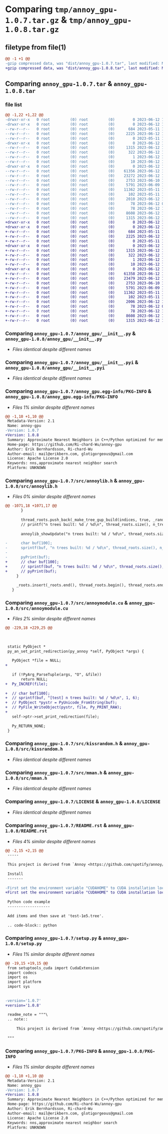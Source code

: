 # Comparing `tmp/annoy_gpu-1.0.7.tar.gz` & `tmp/annoy_gpu-1.0.8.tar.gz`

## filetype from file(1)

```diff
@@ -1 +1 @@
-gzip compressed data, was "dist/annoy_gpu-1.0.7.tar", last modified: Mon Jun 12 15:59:39 2023, max compression
+gzip compressed data, was "dist/annoy_gpu-1.0.8.tar", last modified: Mon Jun 12 17:36:08 2023, max compression
```

## Comparing `annoy_gpu-1.0.7.tar` & `annoy_gpu-1.0.8.tar`

### file list

```diff
@@ -1,22 +1,22 @@
-drwxr-xr-x   0 root         (0) root         (0)        0 2023-06-12 15:49:13.000000 annoy_gpu-1.0.7/
-drwxr-xr-x   0 root         (0) root         (0)        0 2023-06-12 15:49:13.000000 annoy_gpu-1.0.7/annoy_gpu/
--rw-r--r--   0 root         (0) root         (0)      684 2023-05-11 13:47:29.000000 annoy_gpu-1.0.7/annoy_gpu/__init__.py
--rw-r--r--   0 root         (0) root         (0)     2225 2023-06-12 15:29:01.000000 annoy_gpu-1.0.7/annoy_gpu/__init__.pyi
--rw-r--r--   0 root         (0) root         (0)        0 2023-05-11 13:47:29.000000 annoy_gpu-1.0.7/annoy_gpu/py.typed
-drwxr-xr-x   0 root         (0) root         (0)        0 2023-06-12 15:49:13.000000 annoy_gpu-1.0.7/annoy_gpu.egg-info/
--rw-r--r--   0 root         (0) root         (0)     1315 2023-06-12 15:49:13.000000 annoy_gpu-1.0.7/annoy_gpu.egg-info/PKG-INFO
--rw-r--r--   0 root         (0) root         (0)      322 2023-06-12 15:49:13.000000 annoy_gpu-1.0.7/annoy_gpu.egg-info/SOURCES.txt
--rw-r--r--   0 root         (0) root         (0)        1 2023-06-12 15:49:13.000000 annoy_gpu-1.0.7/annoy_gpu.egg-info/dependency_links.txt
--rw-r--r--   0 root         (0) root         (0)       10 2023-06-12 15:49:13.000000 annoy_gpu-1.0.7/annoy_gpu.egg-info/top_level.txt
-drwxr-xr-x   0 root         (0) root         (0)        0 2023-06-12 15:49:13.000000 annoy_gpu-1.0.7/src/
--rw-r--r--   0 root         (0) root         (0)    61356 2023-06-12 15:25:35.000000 annoy_gpu-1.0.7/src/annoylib.h
--rw-r--r--   0 root         (0) root         (0)    23272 2023-06-12 15:17:34.000000 annoy_gpu-1.0.7/src/annoymodule.cu
--rw-r--r--   0 root         (0) root         (0)     2753 2023-06-10 13:41:00.000000 annoy_gpu-1.0.7/src/kissrandom.h
--rw-r--r--   0 root         (0) root         (0)     5791 2023-06-09 14:33:59.000000 annoy_gpu-1.0.7/src/mman.h
--rw-r--r--   0 root         (0) root         (0)    11362 2023-05-11 13:47:29.000000 annoy_gpu-1.0.7/LICENSE
--rw-r--r--   0 root         (0) root         (0)      102 2023-05-11 13:47:29.000000 annoy_gpu-1.0.7/MANIFEST.in
--rw-r--r--   0 root         (0) root         (0)     2010 2023-06-12 14:14:47.000000 annoy_gpu-1.0.7/README.rst
--rw-r--r--   0 root         (0) root         (0)       78 2023-06-12 09:59:58.000000 annoy_gpu-1.0.7/pyproject.toml
--rw-r--r--   0 root         (0) root         (0)       78 2023-06-12 15:49:13.000000 annoy_gpu-1.0.7/setup.cfg
--rw-r--r--   0 root         (0) root         (0)     8608 2023-06-12 15:37:15.000000 annoy_gpu-1.0.7/setup.py
--rw-r--r--   0 root         (0) root         (0)     1315 2023-06-12 15:49:13.000000 annoy_gpu-1.0.7/PKG-INFO
+drwxr-xr-x   0 root         (0) root         (0)        0 2023-06-12 17:25:42.000000 annoy_gpu-1.0.8/
+drwxr-xr-x   0 root         (0) root         (0)        0 2023-06-12 17:25:42.000000 annoy_gpu-1.0.8/annoy_gpu/
+-rw-r--r--   0 root         (0) root         (0)      684 2023-05-11 13:47:29.000000 annoy_gpu-1.0.8/annoy_gpu/__init__.py
+-rw-r--r--   0 root         (0) root         (0)     2225 2023-06-12 15:29:01.000000 annoy_gpu-1.0.8/annoy_gpu/__init__.pyi
+-rw-r--r--   0 root         (0) root         (0)        0 2023-05-11 13:47:29.000000 annoy_gpu-1.0.8/annoy_gpu/py.typed
+drwxr-xr-x   0 root         (0) root         (0)        0 2023-06-12 17:25:42.000000 annoy_gpu-1.0.8/annoy_gpu.egg-info/
+-rw-r--r--   0 root         (0) root         (0)     1315 2023-06-12 17:25:42.000000 annoy_gpu-1.0.8/annoy_gpu.egg-info/PKG-INFO
+-rw-r--r--   0 root         (0) root         (0)      322 2023-06-12 17:25:42.000000 annoy_gpu-1.0.8/annoy_gpu.egg-info/SOURCES.txt
+-rw-r--r--   0 root         (0) root         (0)        1 2023-06-12 17:25:42.000000 annoy_gpu-1.0.8/annoy_gpu.egg-info/dependency_links.txt
+-rw-r--r--   0 root         (0) root         (0)       10 2023-06-12 17:25:42.000000 annoy_gpu-1.0.8/annoy_gpu.egg-info/top_level.txt
+drwxr-xr-x   0 root         (0) root         (0)        0 2023-06-12 17:25:42.000000 annoy_gpu-1.0.8/src/
+-rw-r--r--   0 root         (0) root         (0)    61358 2023-06-12 17:25:04.000000 annoy_gpu-1.0.8/src/annoylib.h
+-rw-r--r--   0 root         (0) root         (0)    23479 2023-06-12 17:06:02.000000 annoy_gpu-1.0.8/src/annoymodule.cu
+-rw-r--r--   0 root         (0) root         (0)     2753 2023-06-10 13:41:00.000000 annoy_gpu-1.0.8/src/kissrandom.h
+-rw-r--r--   0 root         (0) root         (0)     5791 2023-06-09 14:33:59.000000 annoy_gpu-1.0.8/src/mman.h
+-rw-r--r--   0 root         (0) root         (0)    11362 2023-05-11 13:47:29.000000 annoy_gpu-1.0.8/LICENSE
+-rw-r--r--   0 root         (0) root         (0)      102 2023-05-11 13:47:29.000000 annoy_gpu-1.0.8/MANIFEST.in
+-rw-r--r--   0 root         (0) root         (0)     2006 2023-06-12 16:39:46.000000 annoy_gpu-1.0.8/README.rst
+-rw-r--r--   0 root         (0) root         (0)       78 2023-06-12 09:59:58.000000 annoy_gpu-1.0.8/pyproject.toml
+-rw-r--r--   0 root         (0) root         (0)       78 2023-06-12 17:25:42.000000 annoy_gpu-1.0.8/setup.cfg
+-rw-r--r--   0 root         (0) root         (0)     8608 2023-06-12 17:25:26.000000 annoy_gpu-1.0.8/setup.py
+-rw-r--r--   0 root         (0) root         (0)     1315 2023-06-12 17:25:42.000000 annoy_gpu-1.0.8/PKG-INFO
```

### Comparing `annoy_gpu-1.0.7/annoy_gpu/__init__.py` & `annoy_gpu-1.0.8/annoy_gpu/__init__.py`

 * *Files identical despite different names*

### Comparing `annoy_gpu-1.0.7/annoy_gpu/__init__.pyi` & `annoy_gpu-1.0.8/annoy_gpu/__init__.pyi`

 * *Files identical despite different names*

### Comparing `annoy_gpu-1.0.7/annoy_gpu.egg-info/PKG-INFO` & `annoy_gpu-1.0.8/annoy_gpu.egg-info/PKG-INFO`

 * *Files 1% similar despite different names*

```diff
@@ -1,10 +1,10 @@
 Metadata-Version: 2.1
 Name: annoy-gpu
-Version: 1.0.7
+Version: 1.0.8
 Summary: Approximate Nearest Neighbors in C++/Python optimized for memory usage and loading/saving to disk. Can run with GPU speedup.
 Home-page: https://github.com/Ri-chard-Wu/annoy-gpu
 Author: Erik Bernhardsson, Ri-chard-Wu
 Author-email: mail@erikbern.com, glotigorgeous@gmail.com
 License: Apache License 2.0
 Keywords: nns,approximate nearest neighbor search
 Platform: UNKNOWN
```

### Comparing `annoy_gpu-1.0.7/src/annoylib.h` & `annoy_gpu-1.0.8/src/annoylib.h`

 * *Files 0% similar despite different names*

```diff
@@ -1071,18 +1071,17 @@
       }
 
       thread_roots.push_back(_make_tree_gup_build(indices, true, _random, bp));
       // printf("n trees built: %d / %d\n", thread_roots.size(), n_tree);    
 
       annoylib_showUpdate("n trees built: %d / %d\n", thread_roots.size(), n_tree);
 
-      char buf[100];
-      sprintf(buf, "n trees built: %d / %d\n", thread_roots.size(), n_tree);
-      
-      pyPrint(buf);
+      // char buf[100];
+      // sprintf(buf, "n trees built: %d / %d\n", thread_roots.size(), n_tree);
+      // pyPrint(buf);
     }
 
     _roots.insert(_roots.end(), thread_roots.begin(), thread_roots.end());
   }
```

### Comparing `annoy_gpu-1.0.7/src/annoymodule.cu` & `annoy_gpu-1.0.8/src/annoymodule.cu`

 * *Files 2% similar despite different names*

```diff
@@ -229,18 +229,25 @@
 
 
 
 static PyObject *
 py_an_set_print_redirection(py_annoy *self, PyObject *args) {
 
   PyObject *file = NULL;
+
   
   if (!PyArg_ParseTuple(args, "O", &file))
       return NULL;
+  Py_INCREF(file);
 
+  // char buf[100];
+  // sprintf(buf, "[test] n trees built: %d / %d\n", 1, 6);
+  // PyObject *pystr = PyUnicode_FromString(buf);
+  // PyFile_WriteObject(pystr, file, Py_PRINT_RAW);
+    
   self->ptr->set_print_redirection(file);
 
   Py_RETURN_NONE;      
 }
```

### Comparing `annoy_gpu-1.0.7/src/kissrandom.h` & `annoy_gpu-1.0.8/src/kissrandom.h`

 * *Files identical despite different names*

### Comparing `annoy_gpu-1.0.7/src/mman.h` & `annoy_gpu-1.0.8/src/mman.h`

 * *Files identical despite different names*

### Comparing `annoy_gpu-1.0.7/LICENSE` & `annoy_gpu-1.0.8/LICENSE`

 * *Files identical despite different names*

### Comparing `annoy_gpu-1.0.7/README.rst` & `annoy_gpu-1.0.8/README.rst`

 * *Files 4% similar despite different names*

```diff
@@ -2,15 +2,15 @@
 -----
 
 This project is derived from `Annoy <https://github.com/spotify/annoy/tree/main>`_. The original project can use multi-thread to accelerate build process. In this project GPU is used to accelerate the build process. This project is still under development. Currently it only support the 'angular' metrics.
 
 Install
 -------
 
-First set the environment variable "CUDAHOME" to CUDA installation location, e.g. ``export CUDAHOME=/usr/local/cuda-10.2``, then run ``pip install annoy_gpu`` to pull down the latest version from `PyPI <https://test.pypi.org/project/annoy-gpu>`_.
+First set the environment variable "CUDAHOME" to CUDA installation location, e.g. ``export CUDAHOME=/usr/local/cuda-10.2``, then run ``pip install annoy_gpu`` to pull down the latest version from `PyPI <https://pypi.org/project/annoy-gpu/>`_.
 
 Python code example
 -------------------
 
 Add items and then save at 'test-1e5.tree'.
 
 .. code-block:: python
```

### Comparing `annoy_gpu-1.0.7/setup.py` & `annoy_gpu-1.0.8/setup.py`

 * *Files 1% similar despite different names*

```diff
@@ -19,15 +19,15 @@
 from setuptools_cuda import CudaExtension
 import codecs
 import os
 import platform
 import sys
 
 
-version='1.0.7'
+version='1.0.8'
 
 readme_note = """\
 .. note::
 
     This project is derived from `Annoy <https://github.com/spotify/annoy/tree/main>`_. The original project can use multi-thread to accelerate build process. In this project GPU is used to accelerate the build process. This project is still under developing. Currently it only support the Angular metrics.
 
 """
```

### Comparing `annoy_gpu-1.0.7/PKG-INFO` & `annoy_gpu-1.0.8/PKG-INFO`

 * *Files 1% similar despite different names*

```diff
@@ -1,10 +1,10 @@
 Metadata-Version: 2.1
 Name: annoy_gpu
-Version: 1.0.7
+Version: 1.0.8
 Summary: Approximate Nearest Neighbors in C++/Python optimized for memory usage and loading/saving to disk. Can run with GPU speedup.
 Home-page: https://github.com/Ri-chard-Wu/annoy-gpu
 Author: Erik Bernhardsson, Ri-chard-Wu
 Author-email: mail@erikbern.com, glotigorgeous@gmail.com
 License: Apache License 2.0
 Keywords: nns,approximate nearest neighbor search
 Platform: UNKNOWN
```

